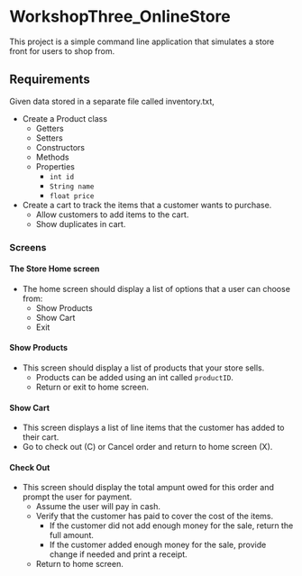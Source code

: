 # WorkshopThree_OnlineStore
This project is a simple command line application that simulates a store front for users to shop from.
## Requirements
Given data stored in a separate file called inventory.txt,
- Create a Product class
  - Getters
  - Setters
  - Constructors
  - Methods
  - Properties
    - `int id`
    - `String name`
    - `float price`
- Create a cart to track the items that a customer wants to purchase.
  - Allow customers to add items to the cart.
  - Show duplicates in cart.
### Screens
#### The Store Home screen
- The home screen should display a list of options that a user can choose from:
  - Show Products
  - Show Cart
  - Exit
#### Show Products
- This screen should display a list of products that your store sells.
  - Products can be added using an int called `productID`.
  - Return or exit to home screen.
#### Show Cart
- This screen displays a list of line items that the customer has added to their cart.
- Go to check out (C) or Cancel order and return to home screen (X).
#### Check Out
- This screen should display the total ampunt owed for this order and prompt the user for payment.
  - Assume the user will pay in cash.
  - Verify that the customer has paid to cover the cost of the items. 
     - If the customer did not add enough money for the sale, return the full amount.
     - If the customer added enough money for the sale, provide change if needed and print a receipt.
  - Return to home screen. 
